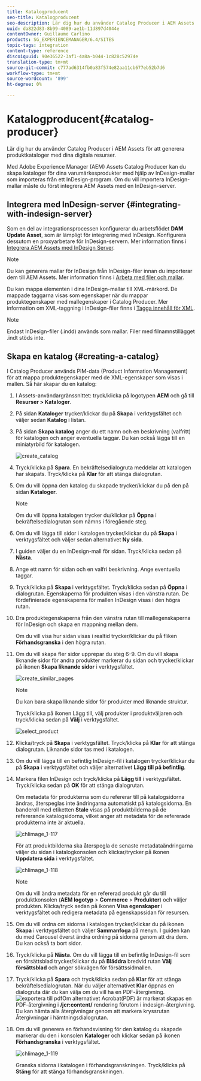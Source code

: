 ```yaml
---
title: Katalogproducent
seo-title: Katalogproducent
seo-description: Lär dig hur du använder Catalog Producer i AEM Assets för att generera produktkataloger med dina digitala resurser.
uuid: da822d83-8b99-4089-ae1b-11d897d4044e
contentOwner: Guillaume Carlino
products: SG_EXPERIENCEMANAGER/6.4/SITES
topic-tags: integration
content-type: reference
discoiquuid: 90e36522-3af1-4a8a-b044-1c828c52974e
translation-type: tm+mt
source-git-commit: c777ad6314fb0a83f574e82aa11cb677eb52b7d6
workflow-type: tm+mt
source-wordcount: '899'
ht-degree: 0%

---
```



# Katalogproducent{#catalog-producer}

Lär dig hur du använder Catalog Producer i AEM Assets för att generera produktkataloger med dina digitala resurser.

Med Adobe Experience Manager (AEM) Assets Catalog Producer kan du skapa kataloger för dina varumärkesprodukter med hjälp av InDesign-mallar som importeras från ett InDesign-program. Om du vill importera InDesign-mallar måste du först integrera AEM Assets med en InDesign-server.

## Integrera med InDesign-server {#integrating-with-indesign-server}

Som en del av integrationsprocessen konfigurerar du arbetsflödet **DAM Update Asset**, som är lämpligt för integrering med InDesign. Konfigurera dessutom en proxyarbetare för InDesign-servern. Mer information finns i [Integrera AEM Assets med InDesign Server](/help/assets/indesign.md).

>[!NOTE]
>
>Du kan generera mallar för InDesign från InDesign-filer innan du importerar dem till AEM Assets. Mer information finns i [Arbeta med filer och mallar](https://helpx.adobe.com/indesign/using/files-templates.html).
>
>Du kan mappa elementen i dina InDesign-mallar till XML-märkord. De mappade taggarna visas som egenskaper när du mappar produktegenskaper med mallegenskaper i Catalog Producer. Mer information om XML-taggning i InDesign-filer finns i [Tagga innehåll för XML](https://helpx.adobe.com/indesign/using/tagging-content-xml.html).

>[!NOTE]
>
>Endast InDesign-filer (.indd) används som mallar. Filer med filnamnstillägget .indt stöds inte.

## Skapa en katalog {#creating-a-catalog}

I Catalog Producer används PIM-data (Product Information Management) för att mappa produktegenskaper med de XML-egenskaper som visas i mallen. Så här skapar du en katalog:

1. I Assets-användargränssnittet: tryck/klicka på logotypen **AEM** och gå till **Resurser > Kataloger**.
1. På sidan **Kataloger** trycker/klickar du på **Skapa** i verktygsfältet och väljer sedan **Katalog** i listan.
1. På sidan **Skapa katalog** anger du ett namn och en beskrivning (valfritt) för katalogen och anger eventuella taggar. Du kan också lägga till en miniatyrbild för katalogen.

   ![create_catalog](assets/create_catalog.png)

1. Tryck/klicka på **Spara**. En bekräftelsedialogruta meddelar att katalogen har skapats. Tryck/klicka på **Klar** för att stänga dialogrutan.
1. Om du vill öppna den katalog du skapade trycker/klickar du på den på sidan **Kataloger**.

   >[!NOTE]
   >
   >Om du vill öppna katalogen trycker du/klickar på **Öppna** i bekräftelsedialogrutan som nämns i föregående steg.

1. Om du vill lägga till sidor i katalogen trycker/klickar du på **Skapa** i verktygsfältet och väljer sedan alternativet **Ny sida**.
1. I guiden väljer du en InDesign-mall för sidan. Tryck/klicka sedan på **Nästa**.
1. Ange ett namn för sidan och en valfri beskrivning. Ange eventuella taggar.
1. Tryck/klicka på **Skapa** i verktygsfältet. Tryck/klicka sedan på **Öppna** i dialogrutan. Egenskaperna för produkten visas i den vänstra rutan. De fördefinierade egenskaperna för mallen InDesign visas i den högra rutan.
1. Dra produktegenskaperna från den vänstra rutan till mallegenskaperna för InDesign och skapa en mappning mellan dem.

   Om du vill visa hur sidan visas i realtid trycker/klickar du på fliken **Förhandsgranska** i den högra rutan.

1. Om du vill skapa fler sidor upprepar du steg 6-9. Om du vill skapa liknande sidor för andra produkter markerar du sidan och trycker/klickar på ikonen **Skapa liknande sidor** i verktygsfältet.

   ![create_similar_pages](assets/create_similar_pages.png)

   >[!NOTE]
   >
   >Du kan bara skapa liknande sidor för produkter med liknande struktur.

   Tryck/klicka på ikonen Lägg till, välj produkter i produktväljaren och tryck/klicka sedan på **Välj** i verktygsfältet.

   ![select_product](assets/select_product.png)

1. Klicka/tryck på **Skapa** i verktygsfältet. Tryck/klicka på **Klar** för att stänga dialogrutan. Liknande sidor tas med i katalogen.
1. Om du vill lägga till en befintlig InDesign-fil i katalogen trycker/klickar du på **Skapa** i verktygsfältet och väljer alternativet **Lägg till på befintlig**.
1. Markera filen InDesign och tryck/klicka på **Lägg till** i verktygsfältet. Tryck/klicka sedan på **OK** för att stänga dialogrutan.

   Om metadata för produkterna som du refererar till på katalogsidorna ändras, återspeglas inte ändringarna automatiskt på katalogsidorna. En banderoll med etiketten **Stale** visas på produktbilderna på de refererande katalogsidorna, vilket anger att metadata för de refererade produkterna inte är aktuella.

   ![chlimage_1-117](assets/chlimage_1-117.png)

   För att produktbilderna ska återspegla de senaste metadataändringarna väljer du sidan i katalogkonsolen och klickar/trycker på ikonen **Uppdatera sida** i verktygsfältet.

   ![chlimage_1-118](assets/chlimage_1-118.png)

   >[!NOTE]
   >
   >Om du vill ändra metadata för en refererad produkt går du till produktkonsolen (**AEM logotyp** > **Commerce** > **Produkter**) och väljer produkten. Klicka/tryck sedan på ikonen **Visa egenskaper** i verktygsfältet och redigera metadata på egenskapssidan för resursen.

1. Om du vill ordna om sidorna i katalogen trycker/klickar du på ikonen **Skapa** i verktygsfältet och väljer **Sammanfoga** på menyn. I guiden kan du med Carousel överst ändra ordning på sidorna genom att dra dem. Du kan också ta bort sidor.

1. Tryck/klicka på **Nästa**. Om du vill lägga till en befintlig InDesign-fil som en försättsblad trycker/klickar du på **Bläddra** bredvid rutan **Välj försättsblad** och anger sökvägen för försättssidmallen.
1. Tryck/klicka på **Spara** och tryck/klicka sedan på **Klar** för att stänga bekräftelsedialogrutan.
När du väljer alternativet **Klar** öppnas en dialogruta där du kan välja om du vill ha en PDF-återgivning.
   ![exportera till ](assets/CatalogPDF.png)
pdfOm alternativet Acrobat(PDF) är markerat skapas en PDF-återgivning i   **/jcr:content/** rendering förutom i indesign-återgivning. Du kan hämta alla återgivningar genom att markera kryssrutan Återgivningar i hämtningsdialogrutan.

1. Om du vill generera en förhandsvisning för den katalog du skapade markerar du den i konsolen **Kataloger** och klickar sedan på ikonen **Förhandsgranska** i verktygsfältet.

   ![chlimage_1-119](assets/chlimage_1-119.png)

   Granska sidorna i katalogen i förhandsgranskningen. Tryck/klicka på **Stäng** för att stänga förhandsgranskningen.

